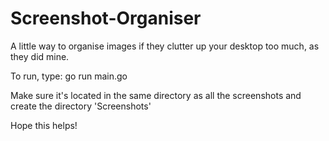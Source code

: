 # Screenshot-Organiser

A little way to organise images if they clutter up your desktop too much, as they did mine.

To run, type: go run main.go

Make sure it's located in the same directory as all the screenshots and create the directory 'Screenshots'

Hope this helps!
